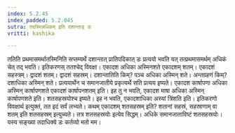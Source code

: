 ```yaml
---
index: 5.2.45
index_padded: 5.2.045
sutra: तदस्मिन्नधिकम् इति दशान्ताड् डः
vritti: kashika

---
```

ततिति प्रथमासमर्थातस्मिनिति सप्तम्यर्थे दशान्तात् प्रातिपदिकात् डः प्रत्ययो भवति यत् तत्प्रथमासमर्थम् अधिकं चेत् तद् भवति। इतिकरणस् ततश्चेद् विवक्षा। एकादश अधिका अस्मिनशते एकादशम् शतम्। एकादशं सहस्त्रम्। द्वादशं शतम्। द्वादशं सहस्रम्। दशान्तातिति किम्? पञ्च अधिका अस्मिन् शते। अन्तग्रहणं किम्? दशाधिका अस्मिन् शते। प्रत्ययार्थेन च समानजातीये प्रकृत्यर्थे सति प्रत्यय इष्यते। एकादश कार्षापणा अधिका अस्मिन् कार्षापणशते एकादशं कार्षापनशतम् इति। इह तु न भवति, एकादश माषा अधिका अस्मिन् कार्षापणशते इति। शतसहस्रयोश्च इष्यते। इह न भवति, एकादशाधिका अस्यां त्रिंशति इति। इतिकरणो विवक्षार्थ इत्युक्तं, तत इदं सर्वं लभ्यते। कथम् एकादशम् शतसहस्रम् इति? शतानां सहस्रं, सहस्राणाम् वा शतम् इति शतसहस्रम् इत्युच्यते। तत्र शतसहस्रयोः इत्येव सिद्धम्। अधिके समानजाताविष्टं शतसहस्रयोः। यस्य सङ्ख्या तदाधिक्ये डः कर्तव्यो मतो मम।